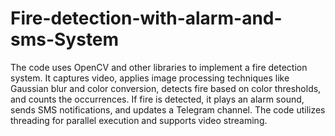 # Fire-detection-with-alarm-and-sms-System
The code uses OpenCV and other libraries to implement a fire detection system. It captures video, applies image processing techniques like Gaussian blur and color conversion, detects fire based on color thresholds, and counts the occurrences. If fire is detected, it plays an alarm sound, sends SMS notifications, and updates a Telegram channel. The code utilizes threading for parallel execution and supports video streaming.
